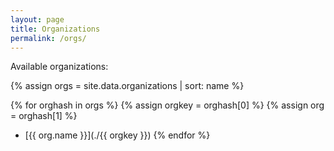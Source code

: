 ```yaml
---
layout: page
title: Organizations
permalink: /orgs/
---
```


Available organizations:

{% assign orgs = site.data.organizations | sort: name %}

{% for orghash in orgs %}
    {% assign orgkey = orghash[0] %}
    {% assign org = orghash[1] %}
* [{{ org.name }}](./{{ orgkey }})
{% endfor %}


